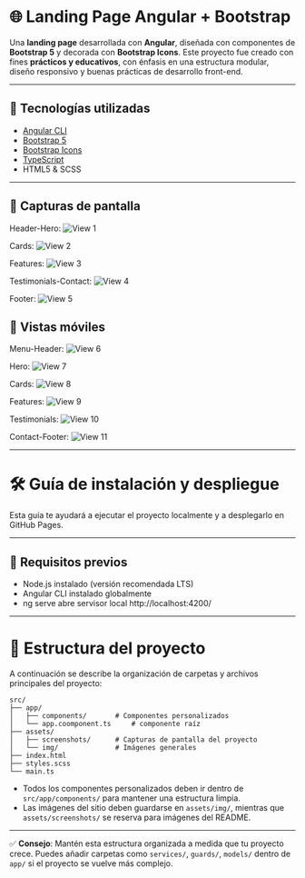 # 🌐 Landing Page Angular + Bootstrap

Una **landing page** desarrollada con **Angular**, diseñada con componentes de **Bootstrap 5** y decorada con **Bootstrap Icons**. Este proyecto fue creado con fines **prácticos y educativos**, con énfasis en una estructura modular, diseño responsivo y buenas prácticas de desarrollo front-end.

---

## 🚀 Tecnologías utilizadas

- [Angular CLI](https://angular.io/)
- [Bootstrap 5](https://getbootstrap.com/)
- [Bootstrap Icons](https://icons.getbootstrap.com/)
- [TypeScript](https://www.typescriptlang.org/)
- HTML5 & SCSS

---

## 📸 Capturas de pantalla

Header-Hero:
![View 1](https://raw.githubusercontent.com/Mgroyes/Landing-page-Boostrap/master/src/assets/img/view1.png)

Cards:
![View 2](https://raw.githubusercontent.com/Mgroyes/Landing-page-Boostrap/master/src/assets/img/view2.png)

Features:
![View 3](https://raw.githubusercontent.com/Mgroyes/Landing-page-Boostrap/master/src/assets/img/view3.png)

Testimonials-Contact:
![View 4](https://raw.githubusercontent.com/Mgroyes/Landing-page-Boostrap/master/src/assets/img/view4.png)

Footer:
![View 5](https://raw.githubusercontent.com/Mgroyes/Landing-page-Boostrap/master/src/assets/img/view5.png)

## 📱 Vistas móviles

Menu-Header:
![View 6](https://raw.githubusercontent.com/Mgroyes/Landing-page-Boostrap/master/src/assets/img/view6.png)

Hero:
![View 7](https://raw.githubusercontent.com/Mgroyes/Landing-page-Boostrap/master/src/assets/img/view7.png)

Cards:
![View 8](https://raw.githubusercontent.com/Mgroyes/Landing-page-Boostrap/master/src/assets/img/view8.png)

Features:
![View 9](https://raw.githubusercontent.com/Mgroyes/Landing-page-Boostrap/master/src/assets/img/view9.png)

Testimonials:
![View 10](https://raw.githubusercontent.com/Mgroyes/Landing-page-Boostrap/master/src/assets/img/view10.png)

Contact-Footer:
![View 11](https://raw.githubusercontent.com/Mgroyes/Landing-page-Boostrap/master/src/assets/img/view11.png)

---

# 🛠️ Guía de instalación y despliegue

Esta guía te ayudará a ejecutar el proyecto localmente y a desplegarlo en GitHub Pages.

---

## 🧩 Requisitos previos

- Node.js instalado (versión recomendada LTS)
- Angular CLI instalado globalmente
- ng serve abre servisor local http://localhost:4200/
---

# 📁 Estructura del proyecto

A continuación se describe la organización de carpetas y archivos principales del proyecto:

```
src/
├── app/
│   ├── components/       # Componentes personalizados
│   └── app.coomponent.ts     # componente raíz
├── assets/
│   ├── screenshots/      # Capturas de pantalla del proyecto
│   └── img/              # Imágenes generales
├── index.html
├── styles.scss
└── main.ts
```

- Todos los componentes personalizados deben ir dentro de `src/app/components/` para mantener una estructura limpia.
- Las imágenes del sitio deben guardarse en `assets/img/`, mientras que `assets/screenshots/` se reserva para imágenes del README.

---

✅ **Consejo**: Mantén esta estructura organizada a medida que tu proyecto crece. Puedes añadir carpetas como `services/`, `guards/`, `models/` dentro de `app/` si el proyecto se vuelve más complejo.






